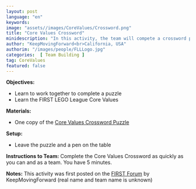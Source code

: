 ```yaml
---
layout: post
language: "en"
keywords: 
image: "assets//images/CoreValues/Crossword.png"
title: "Core Values Crossword"
minidescription: "In this activity, the team will compete a crossword puzzle related to FIRST LEGO League together."
author: "KeepMovingForward<br>California, USA"
authorim: "/images/people/FLLLogo.jpg"
categories:  [ Team Building ]
tag: CoreValues
featured: false
---
```


<b>Objectives:</b>
- Learn to work together to complete a puzzle
- Learn the FIRST LEGO League Core Values

<b>Materials:</b>
- One copy of the <a href="http://www.flltutorials.com/assets/images/CoreValues/FLLCrossword1.pdf">Core Values Crossword Puzzle</a>

<b>Setup:</b>
- Leave the puzzle and a pen on the table

<b>Instructions to Team:</b>
Complete the Core Values Crossword as quickly as you can and as a team. You have 5 minutes.

<b>Notes:</b>
This activity was first posted on the <a href="https://forums.usfirst.org/forum/general-discussions/first-programs/first-lego-league/the-challenge/core-values/12795-core-values-material">FIRST Forum</a> by KeepMovingForward (real name and team name is unknown)
